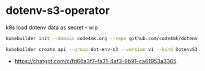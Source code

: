 # dotenv-s3-operator
k8s load dotenv data as secret - wip

```bash
kubebuilder init --domain code4mk.org --repo github.com/code4mk/dotenv-s3-operator
```

```bash
kubebuilder create api --group dot-env-s3 --version v1 --kind DotenvS3
```

* https://chatgpt.com/c/fd66a3f7-fa31-4af3-9b91-ca61953a3365